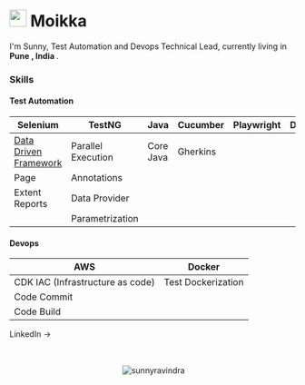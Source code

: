 <h1><img src="https://emojis.slackmojis.com/emojis/images/1531849430/4246/blob-sunglasses.gif?1531849430" width="30"/>  Moikka </h1>

<p>I'm Sunny, Test Automation and Devops Technical Lead, currently living in <b>Pune , India </b>.</p>

### Skills


#### Test Automation
| Selenium | TestNG | Java | Cucumber | Playwright | Devops | Docker | Jenkins |
| -- | -- | -- | -- | -- | -- | -- | -- |
| [Data Driven Framework](https://github.com/sunnyRavindra/DataDrivenFramework) | Parallel Execution | Core Java | Gherkins |
| Page | Annotations | 
| Extent Reports | Data Provider |  
|  | Parametrization |

#### Devops
| AWS | Docker | 
| -- | -- |
| CDK IAC (Infrastructure as code) | Test Dockerization |
| Code Commit | 
| Code Build |  

LinkedIn -> 

<br>
<p align="center">&nbsp;<img align="center" src="https://github-readme-stats.vercel.app/api?username=sunnyravindra&show_icons=true&locale=en" alt="sunnyravindra" /></p>
</br>




